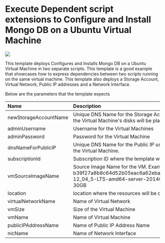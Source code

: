 # Execute Dependent script extensions to Configure and Install Mongo DB on a Ubuntu Virtual Machine

<a href="https://azuredeploy.net/" target="_blank">
    <img src="http://azuredeploy.net/deploybutton.png"/>
</a>

This template deploys Configures and Installs Mongo DB on a Ubuntu Virtual Machine in two separate scripts. This template is a good example that showcases how to express dependencies between two scripts running on the same virtual machine. This template also deploys a Storage Account, Virtual Network, Public IP addresses and a Network Interface.

Below are the parameters that the template expects

| Name   | Description    |
|:--- |:---|
| newStorageAccountName  | Unique DNS Name for the Storage Account where the Virtual Machine's disks will be placed. |
| adminUsername  | Username for the Virtual Machines  |
| adminPassword  | Password for the Virtual Machine  |
| dnsNameForPublicIP  | Unique DNS Name for the Public IP used to access the Virtual Machine. |
| subscriptionId  | Subscription ID where the template will be deployed |
| vmSourceImageName  | Source Image Name for the VM. Example: b39f27a8b8c64d52b05eac6a62ebad85__Ubuntu-12_04_5-LTS-amd64-server-20140927-en-us-30GB |
| location | location where the resources will be deployed |
| virtualNetworkName | Name of Virtual Network |
| vmSize | Size of the Virtual Machine |
| vmName | Name of Virtual Machine |
| publicIPAddressName | Name of Public IP Address Name |
| nicName | Name of Network Interface |
